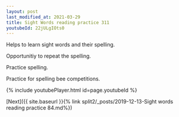 ```yaml
---
layout: post
last_modified_at: 2021-03-29
title: Sight Words reading practice 311
youtubeId: 22jULgIOts0
---
```

 
 
Helps to learn sight words and their spelling.

Opportunitiy to repeat the spelling. 

Practice spelling. 
 
Practice for spelling bee competitions. 
 
{% include youtubePlayer.html id=page.youtubeId %}
 
 

[Next]({{ site.baseurl }}{% link  split2/_posts/2019-12-13-Sight words reading practice 84.md%})
 
